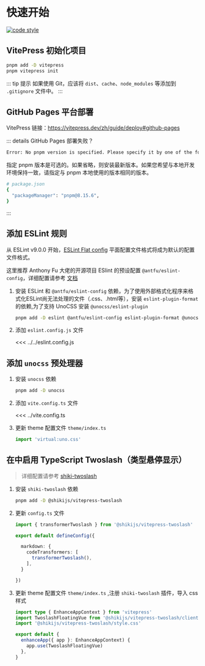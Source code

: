 # 快速开始

[![code style](https://antfu.me/badge-code-style.svg)](https://github.com/antfu/eslint-config)

## VitePress 初始化项目

```sh
pnpm add -D vitepress
pnpm vitepress init
```

::: tip 提示
如果使用 Git，应该将 `dist`、`cache`、`node_modules` 等添加到 `.gitignore` 文件中。
:::

## GitHub Pages 平台部署

VitePress 链接：<https://vitepress.dev/zh/guide/deploy#github-pages>

::: details GitHub Pages 部署失败？

```sh
Error: No pnpm version is specified. Please specify it by one of the following ways: - in the GitHub Action config with the key "version" - in the package.json with the key "packageManager" - in the environment variable "PNPM_VERSION"
```

指定 pnpm 版本是可选的。如果省略，则安装最新版本。如果您希望与本地开发环境保持一致，请指定与 pnpm 本地使用的版本相同的版本。

```sh
# package.json
{
  "packageManager": "pnpm@8.15.6",
}
```

:::

## 添加 ESLint 规则

从 ESLint v9.0.0 开始，[ESLint Flat config](https://eslint.org/docs/latest/use/configure/configuration-files) 平面配置文件格式将成为默认的配置文件格式。

这里推荐 Anthony Fu 大佬的开源项目 ESlint 的预设配置 `@antfu/eslint-config`，详细配置请参考 [文档](https://github.com/antfu/eslint-config)

1. 安装 ESLint 和 `@antfu/eslint-config` 依赖，为了使用外部格式化程序来格式化ESLint尚无法处理的文件（.css、.html等），安装 `eslint-plugin-format` 的依赖,为了支持 UnoCSS 安装 `@unocss/eslint-plugin`

   ```sh
   pnpm add -D eslint @antfu/eslint-config eslint-plugin-format @unocss/eslint-plugin
   ```

2. 添加 `eslint.config.js` 文件

   <<< ../../eslint.config.js

## 添加 `unocss` 预处理器

1. 安装 `unocss` 依赖

   ```sh
   pnpm add -D unocss
   ```

2. 添加 `vite.config.ts` 文件

   <<< ../vite.config.ts

3. 更新 theme 配置文件 `theme/index.ts`

   ```ts
   import 'virtual:uno.css'
   ```

## 在中启用 TypeScript Twoslash（类型悬停显示）

> 详细配置请参考 [shiki-twoslash](https://shiki-zh-docs.vercel.app/)

1. 安装 `shiki-twoslash` 依赖

   ```sh
   pnpm add -D @shikijs/vitepress-twoslash
   ```

2. 更新 `config.ts` 文件

   ```ts
   import { transformerTwoslash } from '@shikijs/vitepress-twoslash'

   export default defineConfig({

     markdown: {
       codeTransformers: [
         transformerTwoslash(),
       ],
     }

   })
   ```

3. 更新 theme 配置文件 `theme/index.ts` ,注册 `shiki-twoslash` 插件，导入 css 样式

   ```ts
   import type { EnhanceAppContext } from 'vitepress'
   import TwoslashFloatingVue from '@shikijs/vitepress-twoslash/client'
   import '@shikijs/vitepress-twoslash/style.css'

   export default {
     enhanceApp({ app }: EnhanceAppContext) {
       app.use(TwoslashFloatingVue)
     },
   }
   ```
